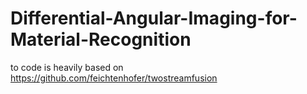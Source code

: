 # Differential-Angular-Imaging-for-Material-Recognition

to code is heavily based on https://github.com/feichtenhofer/twostreamfusion

